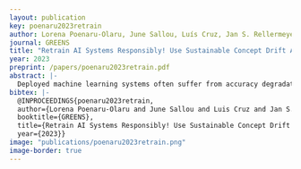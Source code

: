 ```yaml
---
layout: publication
key: poenaru2023retrain
author: Lorena Poenaru-Olaru, June Sallou, Luís Cruz, Jan S. Rellermeyer, Arie van Deursen
journal: GREENS
title: "Retrain AI Systems Responsibly! Use Sustainable Concept Drift Adaptation Techniques"
year: 2023
preprint: /papers/poenaru2023retrain.pdf
abstract: |-
  Deployed machine learning systems often suffer from accuracy degradation over time generated by constant data shifts, also known as concept drift. Therefore, these systems require regular maintenance, in which the machine learning model needs to be adapted to concept drift. The literature presents plenty of model adaptation techniques. The most common technique is periodically executing the whole training pipeline with all the data gathered until a particular point in time, yielding a massive energy footprint. In this paper, we propose a research path that uses concept drift detection and adaptation to enable sustainable AI systems.
bibtex: |- 
  @INPROCEEDINGS{poenaru2023retrain,
  author={Lorena Poenaru-Olaru and June Sallou and Luis Cruz and Jan S. Rellermeyer and Arie van Deursen},
  booktitle={GREENS}, 
  title={Retrain AI Systems Responsibly! Use Sustainable Concept Drift Adaptation Techniques}, 
  year={2023}}
image: "publications/poenaru2023retrain.png"
image-border: true
---
```

